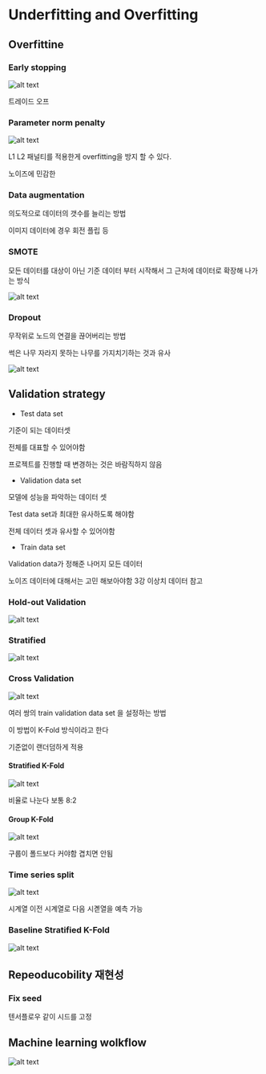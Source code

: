 # Underfitting and Overfitting


## Overfittine

### Early stopping

![alt text](./src/image-37.png)

트레이드 오프

### Parameter norm penalty

![alt text](./src/image-38.png)

L1 L2 패널티를 적용한게 overfitting을 방지 할 수 있다.

노이즈에 민감한 

### Data augmentation

의도적으로 데이터의 갯수를 늘리는 방법

이미지 데이터에 경우 회전 플립 등

### SMOTE

모든 데이터를 대상이 아닌 기준 데이터 부터 시작해서 그 근처에 데이터로 확장해 나가는 방식

![alt text](./src/image-39.png)

### Dropout

무작위로 노드의 연결을 끊어버리는 방법

썩은 나무 자라지 못하는 나무를 가지치기하는 것과 유사

![alt text](./src/image-40.png)

## Validation strategy

- Test data set

기준이 되는 데이터셋

전체를 대표할 수 있어야함

프로젝트를 진행할 때 변경하는 것은 바람직하지 않음

- Validation data set

모델에 성능을 파악하는 데이터 셋

Test data set과 최대한 유사하도록 해야함

전체 데이터 셋과 유사할 수 있어야함

- Train data set

Validation data가 정해준 나머지 모든 데이터

노이즈 데이터에 대해서는 고민 해보아야함 3강 이상치 데이터 참고

### Hold-out Validation

![alt text](./src/image-29.png)

### Stratified 

![alt text](./src/image-30.png)

### Cross Validation

![alt text](./src/image-23.png)

여러 쌍의 train validation data set 을 설정하는 방법

이 방법이 K-Fold 방식이라고 한다

기준없이 랜더덤하게 적용

#### Stratified K-Fold

![alt text](./src/image-24.png)

비율로 나눈다 보통 8:2

#### Group K-Fold

![alt text](./src/image-25.png)

구룹이 폴드보다 커야함 겹치면 안됨

### Time series split

![alt text](./src/image-26.png)

시계열 이전 시계열로 다음 시곋열을 예측 가능

### Baseline Stratified K-Fold

![alt text](./src/image-27.png)

## Repeoducobility 재현성

### Fix seed

텐서플로우 같이 시드를 고정

## Machine learning wolkflow

![alt text](./src/image-28.png)
